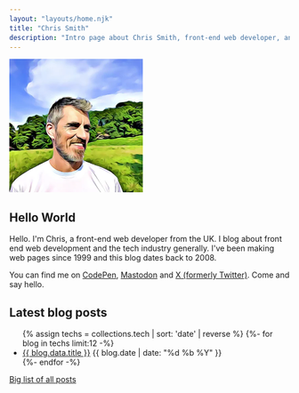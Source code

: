 ```yaml
---
layout: "layouts/home.njk"
title: "Chris Smith"
description: "Intro page about Chris Smith, front-end web developer, and his personal website."
---
```


<link rel="stylesheet" href="css/home.css">

<div class="home-intro-layout">
  <div>
    <img id="cs-portrait" src="./img/chris-smith-cartoon-2023.webp" alt="Chris Smith in summer 2023" height="240" width="240">
  </div>
  <div>
    <h2>Hello World</h2>
    <p>Hello. I'm Chris, a front-end web developer from the UK. I blog about front end web development and the tech industry generally. I've been making web pages since 1999 and this blog dates back to 2008.</p>
    <p>You can find me on
        <a href="https://codepen.io/chris22smith/" target="_blank" rel="noopener noreferrer">CodePen</a>,
        <a href="https://mastodon.social/@chris22smith" target="_blank" rel="noopener noreferrer">Mastodon</a>
        and
        <a href="https://twitter.com/chris22smith/" target="_blank" rel="noopener noreferrer">X (formerly Twitter)</a>. Come and say hello.</p>
  </div>
</div>

## Latest blog posts

<ul class="post-list">
  <!-- 12 most recent blog posts with tag 'tech' -->
  {% assign techs = collections.tech | sort: 'date' | reverse %}
  {%- for blog in techs limit:12 -%}
  <li>
    <a href="{{ blog.url }}">{{ blog.data.title }}</a>
    <time datetime="{{ blog.date | date: '%Y-%m-%d' }}">{{ blog.date | date: "%d %b %Y" }}</time>
  </li>
  {%- endfor -%}
</ul>

[Big list of all posts](/blog/)

